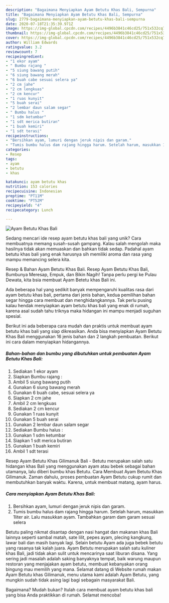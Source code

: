 ```yaml
---
description: "Bagaimana Menyiapkan Ayam Betutu Khas Bali, Sempurna"
title: "Bagaimana Menyiapkan Ayam Betutu Khas Bali, Sempurna"
slug: 2779-bagaimana-menyiapkan-ayam-betutu-khas-bali-sempurna
date: 2020-07-18T21:35:39.971Z
image: https://img-global.cpcdn.com/recipes/4496b3841c46cd25/751x532cq70/ayam-betutu-khas-bali-foto-resep-utama.jpg
thumbnail: https://img-global.cpcdn.com/recipes/4496b3841c46cd25/751x532cq70/ayam-betutu-khas-bali-foto-resep-utama.jpg
cover: https://img-global.cpcdn.com/recipes/4496b3841c46cd25/751x532cq70/ayam-betutu-khas-bali-foto-resep-utama.jpg
author: William Edwards
ratingvalue: 3.2
reviewcount: 7
recipeingredient:
- "1 ekor ayam"
- " Bumbu rajang "
- "5 siung bawang putih"
- "6 siung bawang merah"
- "6 buah cabe sesuai selera ya"
- "2 cm jahe"
- "2 cm lengkuas"
- "2 cm kencur"
- "1 ruas kunyit"
- "5 buah serai"
- "2 lembar daun salam segar"
- " Bumbu halus "
- "1 sdm ketumbar"
- "1 sdt merica butiran"
- "1 buah kemiri"
- "1 sdt terasi"
recipeinstructions:
- "Bersihkan ayam, lumuri dengan jeruk nipis dan garam."
- "Tumis bumbu halus dam rajang hingga harum. Setelah harum, masukkan 1liter air. Lalu masukkan ayam. Tambahkan garam dam garam sesuai selera"
categories:
- Resep
tags:
- ayam
- betutu
- khas

katakunci: ayam betutu khas 
nutrition: 153 calories
recipecuisine: Indonesian
preptime: "PT11M"
cooktime: "PT52M"
recipeyield: "4"
recipecategory: Lunch

---
```



![Ayam Betutu Khas Bali](https://img-global.cpcdn.com/recipes/4496b3841c46cd25/751x532cq70/ayam-betutu-khas-bali-foto-resep-utama.jpg)

Sedang mencari ide resep ayam betutu khas bali yang unik? Cara membuatnya memang susah-susah gampang. Kalau salah mengolah maka hasilnya tidak akan memuaskan dan bahkan tidak sedap. Padahal ayam betutu khas bali yang enak harusnya sih memiliki aroma dan rasa yang mampu memancing selera kita.

Resep &amp; Bahan Ayam Betutu Khas Bali. Resep Ayam Betutu Khas Bali, Bumbunya Meresap, Empuk, dan Bikin Nagih! Tanpa perlu pergi ke Pulau Dewata, kita bsia membuat Ayam Betetu khas Bali ini.

Ada beberapa hal yang sedikit banyak mempengaruhi kualitas rasa dari ayam betutu khas bali, pertama dari jenis bahan, kedua pemilihan bahan segar hingga cara membuat dan menghidangkannya. Tak perlu pusing kalau hendak menyiapkan ayam betutu khas bali yang enak di rumah, karena asal sudah tahu triknya maka hidangan ini mampu menjadi suguhan spesial.


Berikut ini ada beberapa cara mudah dan praktis untuk membuat ayam betutu khas bali yang siap dikreasikan. Anda bisa menyiapkan Ayam Betutu Khas Bali menggunakan 16 jenis bahan dan 2 langkah pembuatan. Berikut ini cara dalam menyiapkan hidangannya.

<!--inarticleads1-->

##### Bahan-bahan dan bumbu yang dibutuhkan untuk pembuatan Ayam Betutu Khas Bali:

1. Sediakan 1 ekor ayam
1. Siapkan  Bumbu rajang :
1. Ambil 5 siung bawang putih
1. Gunakan 6 siung bawang merah
1. Gunakan 6 buah cabe, sesuai selera ya
1. Siapkan 2 cm jahe
1. Ambil 2 cm lengkuas
1. Sediakan 2 cm kencur
1. Gunakan 1 ruas kunyit
1. Gunakan 5 buah serai
1. Gunakan 2 lembar daun salam segar
1. Sediakan  Bumbu halus :
1. Gunakan 1 sdm ketumbar
1. Siapkan 1 sdt merica butiran
1. Gunakan 1 buah kemiri
1. Ambil 1 sdt terasi


Resep Ayam Betutu Khas Gilimanuk Bali - Betutu merupakan salah satu hidangan khas Bali yang menggunakan ayam atau bebek sebagai bahan utamanya, lalu diberi bumbu khas Betutu. Cara Membuat Ayam Betutu Khas Gilimanuk. Zaman dahulu, proses pembuatan Ayam Betutu cukup rumit dan membutuhkan banyak waktu. Karena, untuk membuat matang, ayam harus. 

<!--inarticleads2-->

##### Cara menyiapkan Ayam Betutu Khas Bali:

1. Bersihkan ayam, lumuri dengan jeruk nipis dan garam.
1. Tumis bumbu halus dam rajang hingga harum. Setelah harum, masukkan 1liter air. Lalu masukkan ayam. Tambahkan garam dam garam sesuai selera


Betutu paling nikmat disantap dengan nasi hangat dan makanan khas Bali lainnya seperti sambal matah, sate lilit, pepes ayam, plecing kangkung, lawar bali dan masih banyak lagi. Selain betutu Ayam ada juga bebek betutu yang rasanya tak kalah juara. Ayam Betutu merupakan salah satu kuliner khas Bali, jadi tidak akan sulit untuk mencarinya saat liburan disana. Yang sering jadi masalah adalah saking banyaknya tempat, baik warung maupun restoran yang menjajakan ayam betutu, membuat kebanyakan orang bingung mau memilih yang mana. Selamat datang di Website rumah makan Ayam Betutu khas Gilimanuk, menu utama kami adalah Ayam Betutu, yang mungkin sudah tidak asing lagi bagi sebagain masyarakat Bali. 

Bagaimana? Mudah bukan? Itulah cara membuat ayam betutu khas bali yang bisa Anda praktikkan di rumah. Selamat mencoba!
